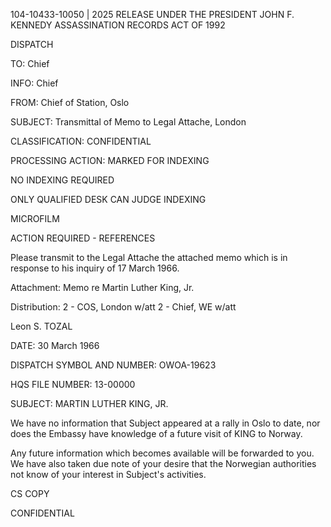 104-10433-10050 | 2025 RELEASE UNDER THE PRESIDENT JOHN F. KENNEDY ASSASSINATION RECORDS ACT OF 1992

DISPATCH

TO: Chief

INFO: Chief

FROM: Chief of Station, Oslo

SUBJECT: Transmittal of Memo to Legal Attache, London

CLASSIFICATION: CONFIDENTIAL

PROCESSING ACTION: MARKED FOR INDEXING

NO INDEXING REQUIRED

ONLY QUALIFIED DESK CAN JUDGE INDEXING

MICROFILM

ACTION REQUIRED - REFERENCES

Please transmit to the Legal Attache the attached memo which is in response to his inquiry of 17 March 1966.

Attachment: Memo re Martin Luther King, Jr.

Distribution:
2 - COS, London w/att
2 - Chief, WE w/att

Leon S. TOZAL

DATE: 30 March 1966

DISPATCH SYMBOL AND NUMBER: OWOA-19623

HQS FILE NUMBER: 13-00000

SUBJECT: MARTIN LUTHER KING, JR.

We have no information that Subject appeared at a rally in Oslo to date, nor does the Embassy have knowledge of a future visit of KING to Norway.

Any future information which becomes available will be forwarded to you. We have also taken due note of your desire that the Norwegian authorities not know of your interest in Subject's activities.

CS COPY

CONFIDENTIAL
